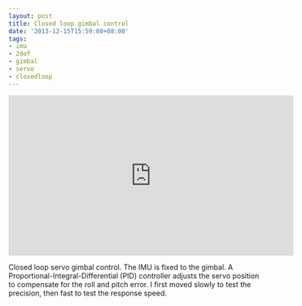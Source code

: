```yaml
---
layout: post
title: Closed loop gimbal control
date: '2013-12-15T15:59:00+08:00'
tags:
- imu
- 2dof
- gimbal
- servo
- closedloop
---
```

<iframe width="560" height="315" src="https://www.youtube.com/embed/IPag2Vl5K-A" title="YouTube video player" frameborder="0" allow="accelerometer; autoplay; clipboard-write; encrypted-media; gyroscope; picture-in-picture" allowfullscreen></iframe>

Closed loop servo gimbal control. The IMU is fixed to the gimbal. A Proportional-Integral-Differential (PID) controller adjusts the servo position to compensate for the roll and pitch error. I first moved slowly to test the precision, then fast to test the response speed.
